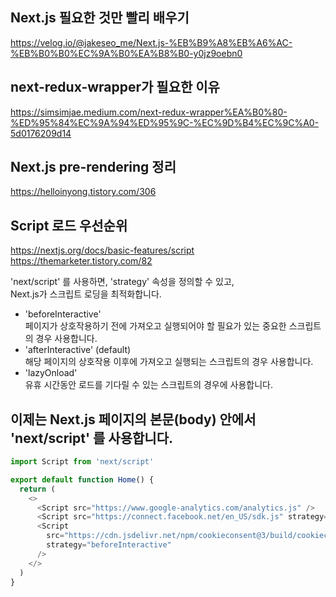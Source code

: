 
## Next.js 필요한 것만 빨리 배우기  
https://velog.io/@jakeseo_me/Next.js-%EB%B9%A8%EB%A6%AC-%EB%B0%B0%EC%9A%B0%EA%B8%B0-y0jz9oebn0  

## next-redux-wrapper가 필요한 이유  
https://simsimjae.medium.com/next-redux-wrapper%EA%B0%80-%ED%95%84%EC%9A%94%ED%95%9C-%EC%9D%B4%EC%9C%A0-5d0176209d14  

## Next.js pre-rendering 정리  
https://helloinyong.tistory.com/306  

## Script 로드 우선순위  
https://nextjs.org/docs/basic-features/script  
https://themarketer.tistory.com/82   

'next/script' 를 사용하면, 'strategy' 속성을 정의할 수 있고,   
Next.js가 스크립트 로딩을 최적화합니다.   

- 'beforeInteractive'   
페이지가 상호작용하기 전에 가져오고 실행되어야 할 필요가 있는 중요한 스크립트의 경우 사용합니다.   
- 'afterInteractive' (default)   
해당 페이지의 상호작용 이후에 가져오고 실행되는 스크립트의 경우 사용합니다.   
- 'lazyOnload'   
유휴 시간동안 로드를 기다릴 수 있는 스크립트의 경우에 사용합니다.   

## 이제는 Next.js 페이지의 본문(body) 안에서 'next/script' 를 사용합니다.   
```javascript
import Script from 'next/script'

export default function Home() {
  return (
    <>
      <Script src="https://www.google-analytics.com/analytics.js" />  
      <Script src="https://connect.facebook.net/en_US/sdk.js" strategy="lazyOnload" />  
      <Script
        src="https://cdn.jsdelivr.net/npm/cookieconsent@3/build/cookieconsent.min.js"
        strategy="beforeInteractive"
      />
    </>
  )
}
```